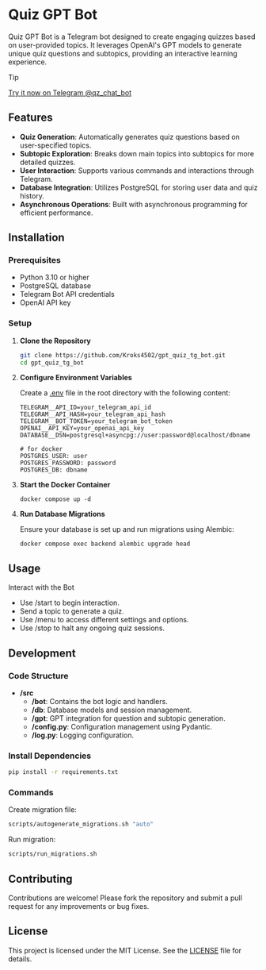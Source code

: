 # Quiz GPT Bot

Quiz GPT Bot is a Telegram bot designed to create engaging quizzes based on user-provided topics. It leverages OpenAI's GPT models to generate unique quiz questions and subtopics, providing an interactive learning experience.

> [!TIP]
> [Try it now on Telegram @qz_chat_bot](https://t.me/qz_chat_bot)

## Features

- **Quiz Generation**: Automatically generates quiz questions based on user-specified topics.
- **Subtopic Exploration**: Breaks down main topics into subtopics for more detailed quizzes.
- **User Interaction**: Supports various commands and interactions through Telegram.
- **Database Integration**: Utilizes PostgreSQL for storing user data and quiz history.
- **Asynchronous Operations**: Built with asynchronous programming for efficient performance.

## Installation

### Prerequisites

- Python 3.10 or higher
- PostgreSQL database
- Telegram Bot API credentials
- OpenAI API key

### Setup

1. **Clone the Repository**

    ```bash
    git clone https://github.com/Kroks4502/gpt_quiz_tg_bot.git
    cd gpt_quiz_tg_bot
    ```

2. **Configure Environment Variables**

    Create a [.env](.env.example) file in the root directory with the following content:

    ```env
    TELEGRAM__API_ID=your_telegram_api_id
    TELEGRAM__API_HASH=your_telegram_api_hash
    TELEGRAM__BOT_TOKEN=your_telegram_bot_token
    OPENAI__API_KEY=your_openai_api_key
    DATABASE__DSN=postgresql+asyncpg://user:password@localhost/dbname
    
    # for docker
    POSTGRES_USER: user
    POSTGRES_PASSWORD: password
    POSTGRES_DB: dbname
    ```

3. **Start the Docker Container**

    ```shell
    docker compose up -d
    ```

4. **Run Database Migrations**

    Ensure your database is set up and run migrations using Alembic:

    ```shell
    docker compose exec backend alembic upgrade head
    ```

## Usage

Interact with the Bot

* Use /start to begin interaction.
* Send a topic to generate a quiz.
* Use /menu to access different settings and options.
* Use /stop to halt any ongoing quiz sessions.

## Development

### Code Structure

* **/src**
  * **/bot**: Contains the bot logic and handlers.
  * **/db**: Database models and session management.
  * **/gpt**: GPT integration for question and subtopic generation.
  * **/config.py**: Configuration management using Pydantic.
  * **/log.py**: Logging configuration.

### Install Dependencies

```bash
pip install -r requirements.txt
```

### Commands

Create migration file:

```sh
scripts/autogenerate_migrations.sh "auto"
```

Run migration:

```sh
scripts/run_migrations.sh
```

## Contributing

Contributions are welcome! Please fork the repository and submit a pull request for any improvements or bug fixes.

## License

This project is licensed under the MIT License. See the [LICENSE](LICENSE) file for details.
